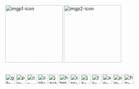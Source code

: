 <div>
  <img height="180em" src="https://cdn.discordapp.com/attachments/1082474585359921242/1086876033275404330/imgp2.png" alt="imgp1-icon">
  <img height="180em" src="https://cdn.discordapp.com/attachments/1082474585359921242/1086875606878257172/imgp.png" alt="imgp2-icon">
</div><br><br>

<div style="display: inline-block;">
  <img align:"center" height="30" width:"40" src="https://img.shields.io/badge/GIT-E44C30?style=for-the-badge&logo=git&logoColor=white" alt="git-icon">
  <img align:"center" height="30" width:"40" src="https://img.shields.io/badge/Python-3776AB?style=for-the-badge&logo=python&logoColor=white" alt="py-icon">
  <img align:"center" height="30" width:"40" src="https://img.shields.io/badge/C-00599C?style=for-the-badge&logo=c&logoColor=white" alt="c-icon">
  <img align:"center" height="30" width:"40" src="https://img.shields.io/badge/C%2B%2B-00599C?style=for-the-badge&logo=c%2B%2B&logoColor=white" alt="cplusplus-icon">
  <img align:"center" height="30" width:"40" src="https://img.shields.io/badge/Java-ED8B00?style=for-the-badge&logo=openjdk&logoColor=white" alt="java-icon">
  <img align:"center" height="30" width:"40" src="https://img.shields.io/badge/HTML5-E34F26?style=for-the-badge&logo=html5&logoColor=white" alt="html-icon">
  <img align:"center" height="30" width:"40" src="https://img.shields.io/badge/CSS3-1572B6?style=for-the-badge&logo=css3&logoColor=white" alt="css-icon">
  <img align:"center" height="30" width:"40" src="https://img.shields.io/badge/JavaScript-F7DF1E?style=for-the-badge&logo=javascript&logoColor=black" alt="js-icon">
  <img align:"center" height="30" width:"40" src="https://img.shields.io/badge/TypeScript-007ACC?style=for-the-badge&logo=typescript&logoColor=white" alt="ts-icon">
  <img align:"center" height="30" width:"40" src="https://img.shields.io/badge/Angular-DD0031?style=for-the-badge&logo=angular&logoColor=white" alt="an-icon">
  <img align:"center" height="30" width:"40" src="https://img.shields.io/badge/PostgreSQL-316192?style=for-the-badge&logo=postgresql&logoColor=white" alt="pg-icon">
  <img align:"center" height="30" width:"40" src="https://img.shields.io/badge/Figma-F24E1E?style=for-the-badge&logo=figma&logoColor=white" alt="fig-icon">
</div>
